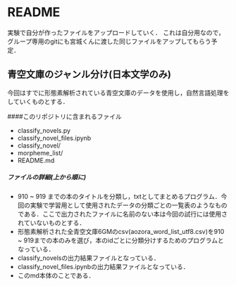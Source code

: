# README

実験で自分が作ったファイルをアップロードしていく．
これは自分用なので，グループ専用のgitにも宮城くんに渡した同じファイルをアップしてもらう予定．

## 青空文庫のジャンル分け(日本文学のみ)

今回はすでに形態素解析されている青空文庫のデータを使用し，自然言語処理をしていくものとする．

####このリポジトリに含まれるファイル 

* classify_novels.py
* classify\_novel\_files.ipynb
* classify\_novel/
* morpheme\_list/
* README.md

##### ファイルの詳細(上から順に)

* 910 ~ 919 までの本のタイトルを分類し，txtとしてまとめるプログラム．今回の実験で学習用として使用されたデータの分類ごとの一覧表のようなものである．ここで出力されたファイルに名前のない本は今回の試行には使用されていないものとする．
* 形態素解析された全青空文庫6GMのcsv(aozora\_word\_list\_utf8.csv)を910 ~ 919までの本のみを選び，本のidごとに分類分けするためのプログラムとなっている．
* classify_novelsの出力結果ファイルとなっている．
* classify\_novel_files.ipynbの出力結果ファイルとなっている．
* このmd本体のことである．